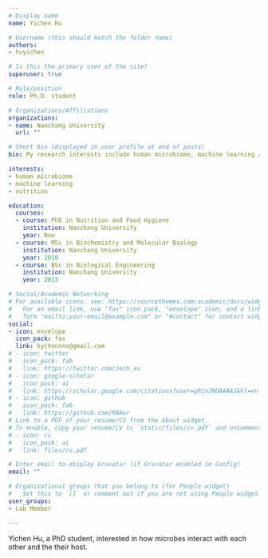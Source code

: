 ```yaml
---
# Display name
name: Yichen Hu

# Username (this should match the folder name)
authors:
- huyichen

# Is this the primary user of the site?
superuser: true

# Role/position
role: Ph.D. student

# Organizations/Affiliations
organizations:
- name: Nanchang University
  url: ""

# Short bio (displayed in user profile at end of posts)
bio: My research interests include human microbiome, machine learning and nutrition.

interests:
- human microbiome
- machine learning
- nutrition

education:
  courses:
  - course: PhD in Nutrition and Food Hygiene
    institution: Nanchang University
    year: Now
  - course: MSc in Biochemistry and Molecular Biology
    institution: Nanchang University
    year: 2016
  - course: BSc in Biological Engineering
    institution: Nanchang University
    year: 2013

# Social/Academic Networking
# For available icons, see: https://sourcethemes.com/academic/docs/widgets/#icons
#   For an email link, use "fas" icon pack, "envelope" icon, and a link in the
#   form "mailto:your-email@example.com" or "#contact" for contact widget.
social:
- icon: envelope
  icon_pack: fas
  link: hychennnn@gmail.com
# - icon: twitter
#   icon_pack: fab
#   link: https://twitter.com/zech_xu
# - icon: google-scholar
#   icon_pack: ai
#   link: https://scholar.google.com/citations?user=pR1n2NUAAAAJ&hl=en
# - icon: github
#   icon_pack: fab
#   link: https://github.com/RNAer
# Link to a PDF of your resume/CV from the About widget.
# To enable, copy your resume/CV to `static/files/cv.pdf` and uncomment the lines below.
# - icon: cv
#   icon_pack: ai
#   link: files/cv.pdf

# Enter email to display Gravatar (if Gravatar enabled in Config)
email: ""

# Organizational groups that you belong to (for People widget)
#   Set this to `[]` or comment out if you are not using People widget.
user_groups:
- Lab Member

---
```


Yichen Hu, a PhD student, interested in how microbes interact with each other and the their host.
